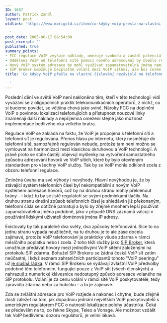 ```yaml
---
ID: 1687
author: Patrick Zandl
layout: post
oldlink: 'https://www.marigold.cz/item/co-kdyby-voip-presla-na-vlastni-cislovani-nezavisle-na-telefonni-siti

  '
post_date: 2005-06-17 08:54:00
post_excerpt: ''
published: true
summary_points:
- FCC regulace VoIP zvyšuje náklady, omezuje svobodu a zavádí potenciální dohled.
- Oddělení VoIP od telefonní sítě pomocí nového adresování by obešlo regulace.
- Nový VoIP systém adresace by mohl využívat zapamatovatelná jména namísto čísel.
- SIP Broker umožňuje bezplatné volání mezi VoIP sítěmi, ale bez české účasti.
title: 'Co kdyby VoIP přešla na vlastní číslování nezávislé na telefonní sítí

  '
---
```


<p>Poslední dění ve světě VoIP není nakloněno těm, kteří v této technologii vidí vyvázání se z oligopolních praktik telekomunikačních operátorů, z nichž, co si budeme povídat, se většina chová jako svině. Nároky FCC na doplnění VoIP o povinnou lokalizaci telefonujících a přístupnost nouzové linky znamenají další náklady a nepříjemná omezení stejně jako možnost implementace bedlivého oka velkého bratra. </p>

<p>Regulace VoIP se zakládá na faktu, že VoIP je propojena s telefonní sítí a telefonní síť je regulována. Přenos hlasu po internetu, který nesměřuje do telefonní sítě, samozřejmě regulován nebude, protože tam není možno se vymlouvat na harmonizaci mezi klasickou okruhovou a VoIP technologií. A právě proto se stále častěji objevují myšlenky na vytvoření samostatného způsobu adresování hovorů ve VoIP sítích, které by bylo otevřeným standardem pro všechny VoIP služby. Tak by se VoIP mohla odklonit zcela z obzoru  telefonní regulace.</p>

<p>Zmíněná úvaha má své výhody i nevýhody. Hlavní nevýhodou je, že by stávající systém telefonních čísel byl nekompatibilní s novým VoIP systémem adresace hovorů, což by na druhou stranu mohly překlenout brány – i když tu by se jistě regulátoři se svými podmínkami tlačily. Na druhou stranu dnešní způsob telefonních čísel je shledáván již překonaným, telefonní čísla se obtížně pamatují a bylo by zřejmě mnohem lepší používat zapamatovatelná jména podobně, jako v případě DNS záznamů válcují v používání lidskými uživateli doménová jména IP adresy. </p>

<p>Existovaly by tak paralelně dva světy, dva způsoby telefonování. Sice to na jednu stranu vypadá neužitečně, na tu druhou je to ale zase docela zajímavé, protože VoIP telefonování je prakticky všude zdarma v rámci měsíčního poplatku nebo i zcela. Z toho těží služby jako <a href="http://www.sipbroker.com">SIP Broker</a>, která umožňuje předávat hovory mezi jednotlivými VoIP sítěmi založenými na protokolu SIP zdarma. Bohužel SIP Brokeru se žádná česká VoIP síť zatím neúčastní, i když seznam zahraničních participantů tohoto "VoIP peeringu" už <a href="http://www.sipbroker.com/sipbroker/action/providerWhitePages">je slušná řádka</a>. V rámci SIP Brokeru se vydávají zvláštní VoIP předvolby podobné těm telefonním, fungující pouze z VoIP sítí (všech členských) a nahrazují z numerické klávesnice nedostupný způsob adresace volaného na SIP protokolu. Volání je za cenu volání v rámci sítě VoIP poskytovatele, tedy zpravidla zdarma nebo za hubičku – a to je zajímavé. </p>

<p>Zda se zvláštní adresace pro VoIP rozjede a nakonec i chytne, bude zřejmě dosti záležet na tom, jak dopadnou jednání největších VoIP poskytovatelů s americkým regulátorem FCC o nutnosti lokalizace polohy účastníka. Čeká se především na to, co řekne Skype, Teleo a Vonage. Ale možnost vzdálit tak VoIP bedlivému dozoru regulátorů, je velmi lákavá.
</p>